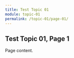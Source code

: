 ```yaml
---
title: Test Topic 01
module: topic-01
permalink: /topic-01/page-01/
---
```


## Test Topic 01, Page 1

Page content.
